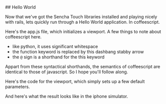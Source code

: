 ## Hello World

Now that we've got the Sencha Touch libraries installed and playing nicely with rails, lets quickly run through a Hello World application. In coffeescript.

Here's the app.js file, which initializes a viewport. A few things to note about coffeescript here.

* like python, it uses significant whitespace
* the function keyword is replaced by this dashbang stabby arrow
* the `@` sign is a shorthand for the this keyword

Appart from these syntactical shorthands, the semantics of coffeescript are identical to those of javascript. So I hope you'll follow along.

Here's the code for the viewport, which simply sets up a few default parameters.

And here's what the result looks like in the iphone simulator.
